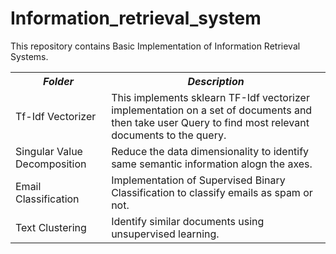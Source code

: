 # Information_retrieval_system
This repository contains Basic Implementation of Information Retrieval Systems.

<table>
  <tr>
    <th><i>Folder</i></th>
    <th><i>Description</i></th>
  </tr>
  <tr>
    <td> Tf-Idf Vectorizer </td>
    <td> This implements sklearn TF-Idf vectorizer implementation on a set of documents and then take user Query to find most relevant documents to the query.</td>
  </tr>
  <tr>
    <td> Singular Value Decomposition </td>
    <td> Reduce the data dimensionality to identify same semantic information alogn the axes. </td>
  </tr>
  <tr>
    <td> Email Classification </td>
    <td> Implementation of Supervised Binary Classification to classify emails as spam or not. </td>
  </tr>
  <tr>
    <td> Text Clustering </td>
    <td> Identify similar documents using unsupervised learning. </td>
  </tr>
</table>
